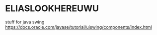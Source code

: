 # ELIASLOOKHEREUWU
stuff for java swing
https://docs.oracle.com/javase/tutorial/uiswing/components/index.html
